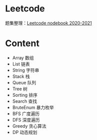 # Leetcode

题集整理：<a href="https://celia-qian.gitbook.io/leetcode-notebook-2020-2021/">Leetcode nodebook 2020-2021</a>

# Content
- Array 数组
- List 链表
- String 字符串
- Stack 栈
- Queue 队列
- Tree 树
- Sorting 排序
- Search 查找
- BruteEnum 暴力枚举
- BFS 广度遍历
- DFS 深度遍历
- Greedy 贪心算法
- DP 动态规划
